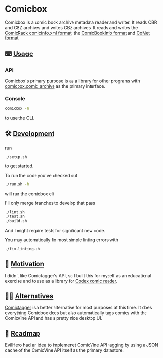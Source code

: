 # Comicbox

Comicbox is a comic book archive metadata reader and writer. It reads CBR and CBZ archives and writes CBZ archives. It reads and writes the [ComicRack comicinfo.xml format](https://wiki.mobileread.com/wiki/ComicRack#Metadata), the [ComicBookInfo format](https://code.google.com/archive/p/comicbookinfo/) and [CoMet format](https://github.com/wdhongtw/comet-utils).

## ⌨️ <a href="usage">Usage</a>

### API

Comicbox's primary purpose is as a library for other programs with [comicbox.comic_archive](https://github.com/ajslater/comicbox/blob/master/comicbox/comic_archive.py) as the primary interface.

### Console

```sh
comicbox -h
```

to use the CLI.

## 🛠 <a href="development">Development</a>

run

```sh
./setup.sh
```

to get started.

To run the code you've checked out

```sh
./run.sh -h
```

will run the comicbox cli.

I'll only merge branches to develop that pass

```sh
./lint.sh
./test.sh
./build.sh
```

And I might require tests for significant new code.

You may automatically fix most simple linting errors with

```sh
./fix-linting.sh
```

## 🤔 <a href="motivation">Motivation</a>

I didn't like Comictagger's API, so I built this for myself as an educational exercise and to use as a library for [Codex comic reader](https://github.com/ajslater/codex/).

## 👍🏻 <a href="alternative">Alternatives</a>

[Comictagger](https://github.com/comictagger/comictagger) is a better alternative for most purposes at this time. It does everything Comicbox does but also automatically tags comics with the ComicVine API and has a pretty nice desktop UI.

## 🚀 <a href="roadmap">Roadmap</a>

EvilHero had an idea to implemenet ComicVine API tagging by using a JSON cache of the ComicVine API itself as the primary datastore.
